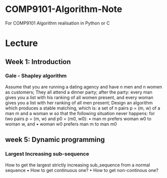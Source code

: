 # COMP9101-Algorithm-Note
For COMP9101 Algorithm realisation in Python or C
# Lecture
## Week 1: Introduction
### Gale - Shapley algorithm
Assume that you are running a dating agency and have n men and n women as customers;
They all attend a dinner party; after the party:
every man gives you a list with his ranking of all women present,
and every woman gives you a list with her ranking of all men present;
Design an algorithm which produces a stable matching, which is:
a set of n pairs p = (m, w) of a man m and a woman w so that
the following situation never happens:
for two pairs p = (m, w) and p0 = (m0, w0):
• man m prefers woman w0 to woman w, and
• woman w0 prefers man m to man m0
## week 5: Dynamic programming
### Largest Increasing sub-sequence
How to get the largest strictly increasing sub_sequence from a normal sequence
• How to get continuous one?
• How to get non-continous one?
